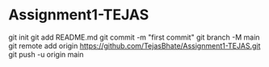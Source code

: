 # Assignment1-TEJAS
git init
git add README.md
git commit -m "first commit"
git branch -M main
git remote add origin https://github.com/TejasBhate/Assignment1-TEJAS.git
git push -u origin main
